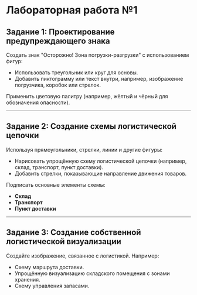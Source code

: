 # Лабораторная работа №1

## Задание 1: Проектирование предупреждающего знака

Создать знак "Осторожно! Зона погрузки-разгрузки" с использованием фигур:

- Использовать треугольник или круг для основы.  
- Добавить пиктограмму или текст внутри, например, изображение погрузчика, коробок или стрелок.  

Применить цветовую палитру (например, жёлтый и чёрный для обозначения опасности).  

---

## Задание 2: Создание схемы логистической цепочки  

Используя прямоугольники, стрелки, линии и другие фигуры:  

- Нарисовать упрощённую схему логистической цепочки (например, склад, транспорт, пункт доставки).  
- Добавить стрелки, показывающие направление движения товаров.  

Подписать основные элементы схемы:  
- **Склад**  
- **Транспорт**  
- **Пункт доставки**  

---

## Задание 3: Создание собственной логистической визуализации  

Создайте изображение, связанное с логистикой. Например:  

- Схему маршрута доставки.  
- Упрощённую визуализацию складского помещения с зонами хранения.  
- Схему управления запасами.  
